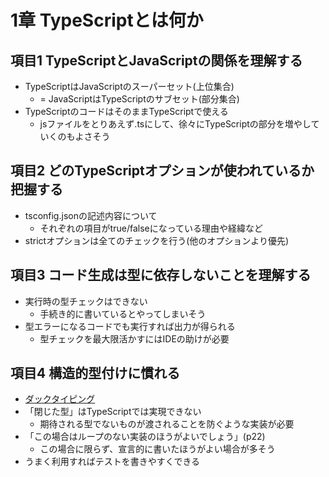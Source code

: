 # 1章 TypeScriptとは何か

## 項目1 TypeScriptとJavaScriptの関係を理解する
- TypeScriptはJavaScriptのスーパーセット(上位集合)
    - = JavaScriptはTypeScriptのサブセット(部分集合)
- TypeScriptのコードはそのままTypeScriptで使える
    - jsファイルをとりあえず.tsにして、徐々にTypeScriptの部分を増やしていくのもよさそう

## 項目2 どのTypeScriptオプションが使われているか把握する
- tsconfig.jsonの記述内容について
    - それぞれの項目がtrue/falseになっている理由や経緯など
- strictオプションは全てのチェックを行う(他のオプションより優先)

## 項目3 コード生成は型に依存しないことを理解する
- 実行時の型チェックはできない
    - 手続き的に書いているとやってしまいそう
- 型エラーになるコードでも実行すれば出力が得られる
    - 型チェックを最大限活かすにはIDEの助けが必要

## 項目4 構造的型付けに慣れる
- [ダックタイピング](https://ja.wikipedia.org/wiki/%E3%83%80%E3%83%83%E3%82%AF%E3%83%BB%E3%82%BF%E3%82%A4%E3%83%94%E3%83%B3%E3%82%B0)
- 「閉じた型」はTypeScriptでは実現できない
    - 期待される型でないものが渡されることを防ぐような実装が必要
- 「この場合はループのない実装のほうがよいでしょう」(p22)
    - この場合に限らず、宣言的に書いたほうがよい場合が多そう
- うまく利用すればテストを書きやすくできる

